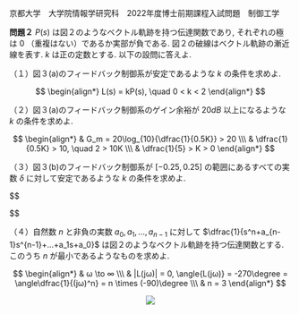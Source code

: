 京都大学　大学院情報学研究科　2022年度博士前期課程入試問題　制御工学

**問題２** $P(s)$ は図２のようなベクトル軌跡を持つ伝達関数であり, それぞれの極は $0$ （重複はない）であるか実部が負である. 図２の破線はベクトル軌跡の漸近線を表す. $k$ は正の定数とする. 以下の設問に答えよ.

（１）図３(a)のフィードバック制御系が安定であるような $k$ の条件を求めよ.

$$
    \begin{align*}
        L(s) = kP(s), \quad 0 < k < 2
    \end{align*}
$$

（２）図３(a)のフィードバック制御系のゲイン余裕が $20dB$ 以上になるような $k$ の条件を求めよ.

$$
    \begin{align*}
        & G_m = 20\log_{10}{\dfrac{1}{0.5K}} > 20 \\\
        & \dfrac{1}{0.5K} > 10, \quad 2 > 10K \\\
        & \dfrac{1}{5} > K > 0
    \end{align*}
$$

（３）図３(b)のフィードバック制御系が $[-0.25,0.25]$ の範囲にあるすべての実数 $\delta$ に対して安定であるような $k$ の条件を求めよ.

$$

$$

（４）自然数 $n$ と非負の実数 $a_0,a_1,...,a_{n-1}$ に対して $\dfrac{1}{s^n+a_{n-1}s^{n-1}+...+a_1s+a_0}$ は図２のようなベクトル軌跡を持つ伝達関数とする. このうち $n$ が最小であるようなものを求めよ.

$$
    \begin{align*}
        & ω \to ∞ \\\
        & |L(jω)| = 0, \angle{L(jω)} = -270\degree = \angle\dfrac{1}{(jω)^n} = n \times (-90)\degree \\\
        & n = 3
    \end{align*}
$$

<p align="center">
    <img src="https://gcdnb.pbrd.co/images/PJ8WqXKX2fmg.png?o=1"/>
</p>